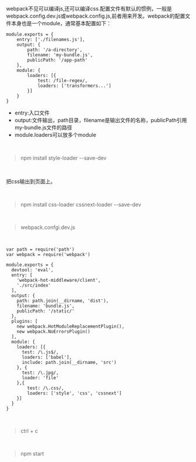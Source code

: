 webpack不见可以编译js,还可以编译css.配置文件有默认的惯例，一般是webpack.config.dev.js或webpack.config.js,前者用来开发。webpack的配置文件本身也是一个module，通常基本配置如下：

	module.exports = {
		entry: ['./filenames.js'],
		output: {
			path: '/a-directory',
			filename: 'my-bundle.js',
			publicPath: '/app-path'
		},
		module: {
			loaders: [{
				test: /file-regex/,
				loaders: ['transformers...']
			}]
		}
	}

- entry:入口文件
- output:文件输出，path目录，filename是输出文件的名称，publicPath引用my-bundle.js文件的路径
- module.loaders可以放多个module

<br>

> npm install style-loader --save-dev

<br>

把css输出到页面上。

<br>

> npm install css-loader cssnext-loader --save-dev

<br>

> webpack.confgi.dev.js

<br>

	var path = require('path')
	var webpack = require('webpack')
	
	module.exports = {
	  devtool: 'eval',
	  entry: [
	    'webpack-hot-middleware/client',
	    './src/index'
	  ],
	  output: {
	    path: path.join(__dirname, 'dist'),
	    filename: 'bundle.js',
	    publicPath: '/static/'
	  },
	  plugins: [
	    new webpack.HotModuleReplacementPlugin(),
	    new webpack.NoErrorsPlugin()
	  ],
	  module: {
	    loaders: [{
	      test: /\.js$/,
	      loaders: ['babel'],
	      include: path.join(__dirname, 'src')
	    }, {
	      test: /\.jpg/, 
	      loader: 'file'
	    },{
	        test: /\.css/,
	        loaders: ['style', 'css', 'cssnext']
	    }]
	  }
	}

<br>

> ctrl + c

<br>

> npm start

<br>






